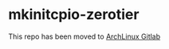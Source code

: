 # mkinitcpio-zerotier

This repo has been moved to [ArchLinux Gitlab](https://gitlab.archlinux.org/alphajack/mkinitcpio-zerotier)
